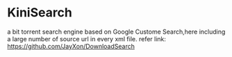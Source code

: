 # KiniSearch
a bit torrent search engine based on Google Custome Search,here including a large number of source url in every xml file.
refer link: https://github.com/JayXon/DownloadSearch
